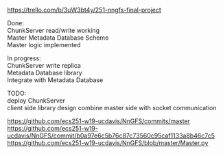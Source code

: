 <https://trello.com/b/3uW3bt4y/251-nngfs-final-project>

Done:  
ChunkServer read/write working  
Master Metadata Database Scheme  
Master logic implemented  

In progress:  
ChunkServer write replica  
Metadata Database library  
Integrate with Metadata Database  

TODO:  
deploy ChunkServer  
client side library design
combine master side with socket communication

https://github.com/ecs251-w19-ucdavis/NnGFS/commits/master  
https://github.com/ecs251-w19-ucdavis/NnGFS/commit/b0a97e6c5b76c87c73560c95caf1133a8b46c7c5
https://github.com/ecs251-w19-ucdavis/NnGFS/blob/master/Master.py

